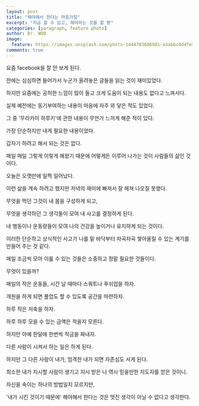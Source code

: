 ```yaml
---
layout: post
title: "해야해서 한다는 마음가짐"
excerpt: "지금 할 수 있고, 해야하는 것을 할 뿐"
categories: [paragraph, feature photo]
author: Dr. WOO
image:
  feature: https://images.unsplash.com/photo-1444703686981-a3abbc4d4fe3?crop=entropy&dpr=2&fit=crop&fm=jpg&h=475&ixjsv=2.1.0&ixlib=rb-0.3.5&q=50&w=1250
comments: true
---
```

요즘 facebook을 잘 안 보게 된다.   

전에는 심심하면 들어가서 누군가 올려놓은 글들을 읽는 것이 재미있었다.   

하지만 요즘에는 공허한 느낌이 많이 들고 크게 도움이 되는 내용도 없다고 느껴서다.   

실제 예전에는 동기부여하는 내용이 마음에 자주 와 닿은 적도 있었다.   

그 중 '무라카미 하루키'에 관한 내용이 무언가 느끼게 해준 적이 있다.   

가장 단순하지만 내게 필요한 내용이었다.   

갑자기 하려고 해서 되는 것은 없다.   

매일 매일 그렇게 이렇게 해왔기 때문에 어떻게든 이루어 나가는 것이 사람들의 삶인 것이다.   

오늘은 오랫만에 일찍 일어났다.   

이런 삶을 계속 하려고 했지만 저녁의 재미에 빠져서 잘 헤쳐 나오질 못했다.   

무엇을 먹던 그것이 내 몸을 구성하게 되고,   

무엇을 생각하던 그 생각들이 모여 내 사고를 결정하게 된다.   

내 행동이나 운동량들이 모여 나의 건강을 높이거나 유지하게 되는 것이다.   

이러한 단순하고 상식적인 사고가 나를 밑 바닥부터 차곡차곡 쌓아올릴 수 있는 계기를 만들어 주는 것 같다.   

매일 조금씩 모아 이룰 수 있는 것들은 소중하고 정말 필요한 것들이다.   

무엇이 있을까?   

매일의 작은 운동들, 시간 날 때마다 스쿼트나 푸쉬업을 하자.    

개원을 하게 되면 풀업도 할 수 있도록 공간을 마련하자.   

하루 작은 저축을 하자.   

하루 하루 모을 수 있는 금액은 적을지 모른다.  

하지만 아예 한달에 한번씩 적금을 짜내자.   

다른 사람이 시켜서 하는 일은 하게 된다.   

하지만 그 다른 사람이 내가, 엄격한 내가 되면 자존심도 서게 된다.   

최소한 내가 지시할 사람이 생기고 지시 받은 나 역시 믿을만한 지도자를 얻은 것이니.   

자신을 속이는 하나의 방법일지 모르지만,   

'내가 시킨 것이기 때문에' 해야해서 한다는 것은 멋진 생각이 아닐 수 없다고 생각한다.   
